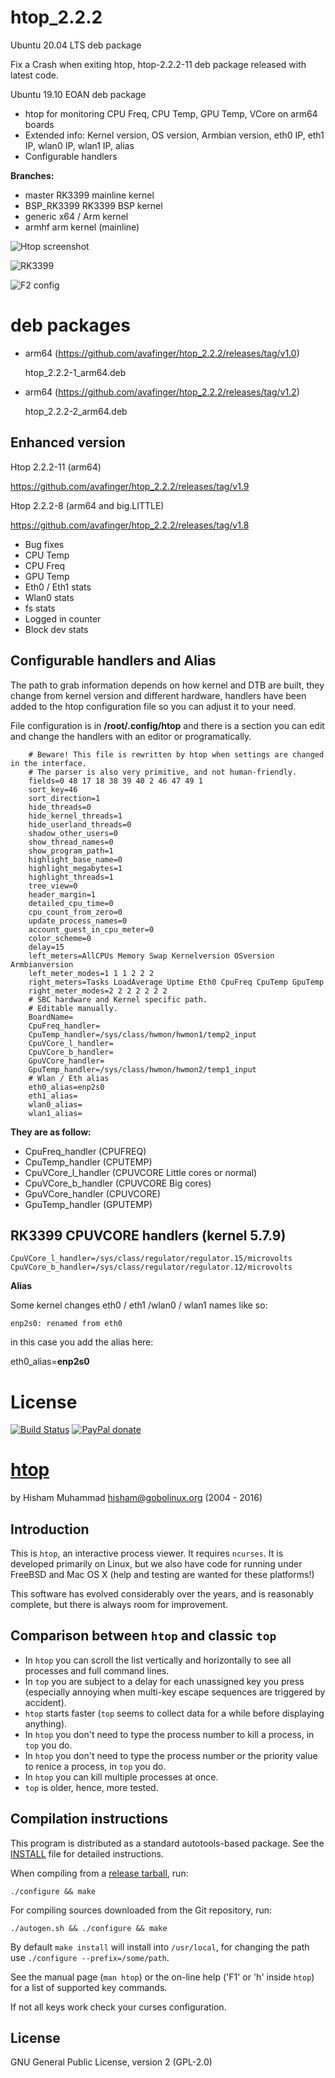 # htop_2.2.2

Ubuntu 20.04 LTS deb package

Fix a Crash when exiting htop, htop-2.2.2-11 deb package released with latest code.


Ubuntu 19.10 EOAN deb package

* htop for monitoring CPU Freq, CPU Temp, GPU Temp, VCore on arm64 boards
* Extended info: Kernel version, OS version, Armbian version, eth0 IP, eth1 IP, wlan0 IP, wlan1 IP, alias
* Configurable handlers

**Branches:**

* master
  RK3399 mainline kernel
* BSP_RK3399
  RK3399 BSP kernel
* generic
  x64 / Arm kernel
* armhf
  arm kernel (mainline)

![Htop screenshot](https://github.com/avafinger/htop_2.2.2/raw/master/htop_2.2.2.png)

![RK3399](https://github.com/avafinger/htop_2.2.2/raw/master/rk3399.png)

![F2 config](https://github.com/avafinger/htop_2.2.2/raw/master/armbian.png)

# deb packages

* arm64 (https://github.com/avafinger/htop_2.2.2/releases/tag/v1.0)

    htop_2.2.2-1_arm64.deb

* arm64 (https://github.com/avafinger/htop_2.2.2/releases/tag/v1.2)

    htop_2.2.2-2_arm64.deb
    
    
## Enhanced version

Htop 2.2.2-11 (arm64)

https://github.com/avafinger/htop_2.2.2/releases/tag/v1.9


Htop 2.2.2-8 (arm64 and big.LITTLE)

https://github.com/avafinger/htop_2.2.2/releases/tag/v1.8

* Bug fixes
* CPU Temp
* CPU Freq
* GPU Temp
* Eth0 / Eth1 stats
* Wlan0 stats
* fs stats
* Logged in counter
* Block dev stats

    
## Configurable handlers and Alias

The path to grab information depends on how kernel and DTB are built, they change from kernel version and different hardware, handlers have been added to the htop configuration file so you can adjust it to your need.

File configuration is in **/root/.config/htop** and there is a section you can edit and change the handlers with an editor or programatically.

		# Beware! This file is rewritten by htop when settings are changed in the interface.
		# The parser is also very primitive, and not human-friendly.
		fields=0 48 17 18 38 39 40 2 46 47 49 1
		sort_key=46
		sort_direction=1
		hide_threads=0
		hide_kernel_threads=1
		hide_userland_threads=0
		shadow_other_users=0
		show_thread_names=0
		show_program_path=1
		highlight_base_name=0
		highlight_megabytes=1
		highlight_threads=1
		tree_view=0
		header_margin=1
		detailed_cpu_time=0
		cpu_count_from_zero=0
		update_process_names=0
		account_guest_in_cpu_meter=0
		color_scheme=0
		delay=15
		left_meters=AllCPUs Memory Swap Kernelversion OSversion Armbianversion
		left_meter_modes=1 1 1 2 2 2
		right_meters=Tasks LoadAverage Uptime Eth0 CpuFreq CpuTemp GpuTemp
		right_meter_modes=2 2 2 2 2 2 2
		# SBC hardware and Kernel specific path.
		# Editable manually.
		BoardName=
		CpuFreq_handler=
		CpuTemp_handler=/sys/class/hwmon/hwmon1/temp2_input
		CpuVCore_l_handler=
		CpuVCore_b_handler=
		GpuVCore_handler=
		GpuTemp_handler=/sys/class/hwmon/hwmon2/temp1_input
		# Wlan / Eth alias
		eth0_alias=enp2s0
		eth1_alias=
		wlan0_alias=
		wlan1_alias=

**They are as follow:**

* CpuFreq_handler (CPUFREQ)
* CpuTemp_handler (CPUTEMP)
* CpuVCore_l_handler (CPUVCORE Little cores or normal)
* CpuVCore_b_handler (CPUVCORE Big cores)
* GpuVCore_handler (CPUVCORE)
* GpuTemp_handler (GPUTEMP)

## RK3399 CPUVCORE handlers (kernel 5.7.9)

	CpuVCore_l_handler=/sys/class/regulator/regulator.15/microvolts
	CpuVCore_b_handler=/sys/class/regulator/regulator.12/microvolts


**Alias**

Some kernel changes eth0 / eth1 /wlan0 / wlan1 names like so:

    enp2s0: renamed from eth0

in this case you add the alias here:

eth0_alias=**enp2s0**


# License

[![Build Status](https://travis-ci.org/hishamhm/htop.svg?branch=master)](https://travis-ci.org/hishamhm/htop)
[![PayPal donate](https://img.shields.io/badge/paypal-donate-green.svg)](http://hisham.hm/htop/index.php?page=donate)

[htop](http://hisham.hm/htop/)
====

by Hisham Muhammad <hisham@gobolinux.org> (2004 - 2016)

Introduction
------------

This is `htop`, an interactive process viewer.
It requires `ncurses`. It is developed primarily on Linux,
but we also have code for running under FreeBSD and Mac OS X
(help and testing are wanted for these platforms!)

This software has evolved considerably over the years,
and is reasonably complete, but there is always room for improvement.

Comparison between `htop` and classic `top`
-------------------------------------------

* In `htop` you can scroll the list vertically and horizontally
  to see all processes and full command lines.
* In `top` you are subject to a delay for each unassigned
  key you press (especially annoying when multi-key escape
  sequences are triggered by accident).
* `htop` starts faster (`top` seems to collect data for a while
  before displaying anything).
* In `htop` you don't need to type the process number to
  kill a process, in `top` you do.
* In `htop` you don't need to type the process number or
  the priority value to renice a process, in `top` you do.
* In `htop` you can kill multiple processes at once.
* `top` is older, hence, more tested.

Compilation instructions
------------------------

This program is distributed as a standard autotools-based package.
See the [INSTALL](/INSTALL) file for detailed instructions.

When compiling from a [release tarball](https://hisham.hm/htop/releases/), run:

    ./configure && make

For compiling sources downloaded from the Git repository, run:

    ./autogen.sh && ./configure && make

By default `make install` will install into `/usr/local`, for changing
the path use `./configure --prefix=/some/path`.

See the manual page (`man htop`) or the on-line help ('F1' or 'h'
inside `htop`) for a list of supported key commands.

If not all keys work check your curses configuration.

## License

GNU General Public License, version 2 (GPL-2.0)

